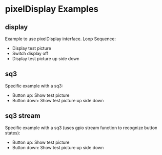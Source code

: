 # pixelDisplay Examples

## display

Example to use pixelDisplay interface.
Loop Sequence:
* Display test picture
* Switch display off
* Display test picture up side down

## sq3

Specific example with a sq3:
* Button up: Show test picture
* Button down: Show test picture up side down

## sq3 stream

Specific example with a sq3 (uses gpio stream function to recognize button states):
* Button up: Show test picture
* Button down: Show test picture up side down

